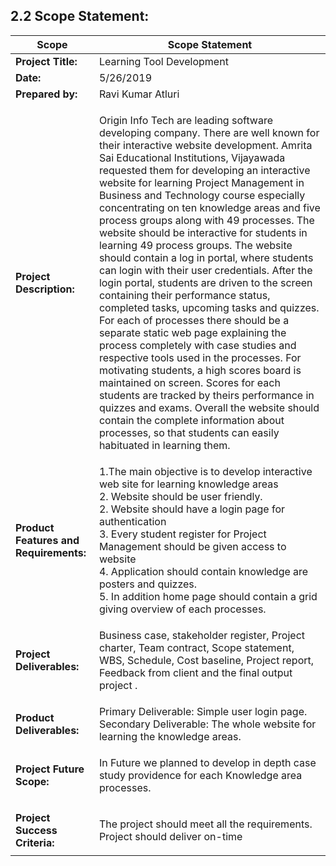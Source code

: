 ## 2.2  Scope Statement:

 Scope |Scope Statement
---|---|
**Project Title:** | Learning Tool Development
**Date:** | 5/26/2019
**Prepared by:**| Ravi Kumar Atluri
**Project Description:** | <p>Origin Info Tech are leading software developing company. There are well known for their interactive website development. Amrita Sai Educational Institutions, Vijayawada requested them for developing an interactive website for learning Project Management in Business and Technology course especially concentrating on ten knowledge areas and five process groups along with 49 processes. The website should be interactive for students in learning 49 process groups. The website should contain a log in portal, where students can login with their user credentials. After the login portal, students are driven to the screen containing their performance status, completed tasks, upcoming tasks and quizzes. For each of processes there should be a separate static web page explaining the process completely with case studies and respective tools used in the processes. For motivating students, a high scores board is maintained on screen. Scores for each students are tracked by theirs performance in quizzes and exams. Overall the website should contain the complete information about processes, so that students can easily habituated in learning them.</p>
**Product Features and Requirements:**| 1.The main objective is to develop interactive web site for learning knowledge areas <br> 2. Website should be user friendly.<br> 2. Website should have a login page for authentication <br> 3. Every student register for Project Management should be given access to website<br> 4.  Application should contain knowledge are posters and quizzes. <br> 5. In addition home page should contain a grid giving overview of each processes.
**Project Deliverables:**|<p>Business case, stakeholder register, Project charter, Team contract, Scope statement, WBS, Schedule, Cost baseline, Project report, Feedback from client and the final output project .
**Product Deliverables:**| Primary Deliverable: Simple user login page. <br> Secondary Deliverable: The whole website for learning the knowledge areas.
**Project Future Scope:**| <p>In Future we planned to develop in depth case study providence for each Knowledge area processes.</p>
**Project Success Criteria:**| <p>The project should meet all the requirements. Project should deliver on-time</p>
